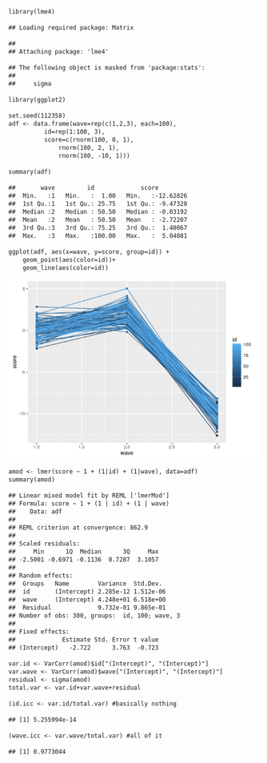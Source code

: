     library(lme4)

    ## Loading required package: Matrix

    ## 
    ## Attaching package: 'lme4'

    ## The following object is masked from 'package:stats':
    ## 
    ##     sigma

    library(ggplot2)

    set.seed(112358)
    adf <- data.frame(wave=rep(c(1,2,3), each=100),
              id=rep(1:100, 3),
              score=c(rnorm(100, 0, 1), 
                  rnorm(100, 2, 1),
                  rnorm(100, -10, 1)))

    summary(adf)

    ##       wave         id             score          
    ##  Min.   :1   Min.   :  1.00   Min.   :-12.62826  
    ##  1st Qu.:1   1st Qu.: 25.75   1st Qu.: -9.47328  
    ##  Median :2   Median : 50.50   Median : -0.03192  
    ##  Mean   :2   Mean   : 50.50   Mean   : -2.72207  
    ##  3rd Qu.:3   3rd Qu.: 75.25   3rd Qu.:  1.40067  
    ##  Max.   :3   Max.   :100.00   Max.   :  5.04081

    ggplot(adf, aes(x=wave, y=score, group=id)) +
        geom_point(aes(color=id))+
        geom_line(aes(color=id))

![](README_files/figure-markdown_strict/unnamed-chunk-1-1.png)<!-- -->

    amod <- lmer(score ~ 1 + (1|id) + (1|wave), data=adf)
    summary(amod)

    ## Linear mixed model fit by REML ['lmerMod']
    ## Formula: score ~ 1 + (1 | id) + (1 | wave)
    ##    Data: adf
    ## 
    ## REML criterion at convergence: 862.9
    ## 
    ## Scaled residuals: 
    ##     Min      1Q  Median      3Q     Max 
    ## -2.5001 -0.6971 -0.1136  0.7287  3.1057 
    ## 
    ## Random effects:
    ##  Groups   Name        Variance  Std.Dev. 
    ##  id       (Intercept) 2.285e-12 1.512e-06
    ##  wave     (Intercept) 4.248e+01 6.518e+00
    ##  Residual             9.732e-01 9.865e-01
    ## Number of obs: 300, groups:  id, 100; wave, 3
    ## 
    ## Fixed effects:
    ##             Estimate Std. Error t value
    ## (Intercept)   -2.722      3.763  -0.723

    var.id <- VarCorr(amod)$id["(Intercept)", "(Intercept)"]
    var.wave <- VarCorr(amod)$wave["(Intercept)", "(Intercept)"]
    residual <- sigma(amod)
    total.var <- var.id+var.wave+residual

    (id.icc <- var.id/total.var) #basically nothing

    ## [1] 5.255994e-14

    (wave.icc <- var.wave/total.var) #all of it

    ## [1] 0.9773044
